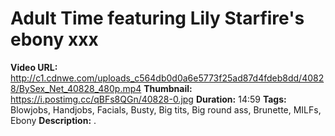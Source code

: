 # Adult Time featuring Lily Starfire's ebony xxx

**Video URL:** http://c1.cdnwe.com/uploads_c564db0d0a6e5773f25ad87d4fdeb8dd/40828/BySex_Net_40828_480p.mp4
**Thumbnail:** https://i.postimg.cc/qBFs8QGn/40828-0.jpg
**Duration:** 14:59
**Tags:** Blowjobs, Handjobs, Facials, Busty, Big tits, Big round ass, Brunette, MILFs, Ebony
**Description:** .
